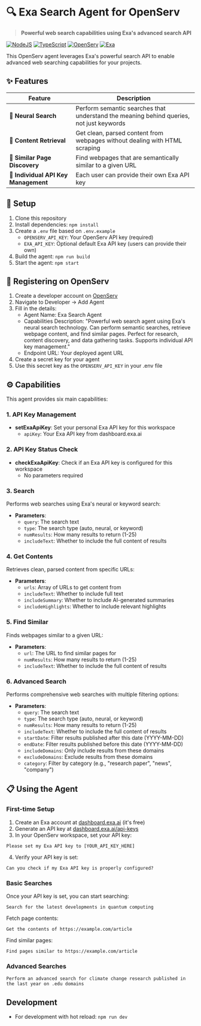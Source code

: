 # 🔍 Exa Search Agent for OpenServ

> **Powerful web search capabilities using Exa's advanced search API**

[![NodeJS](https://img.shields.io/badge/Node.js-43853D?style=flat-square&logo=node.js&logoColor=white)](https://nodejs.org/)
[![TypeScript](https://img.shields.io/badge/TypeScript-007ACC?style=flat-square&logo=typescript&logoColor=white)](https://www.typescriptlang.org/)
[![OpenServ](https://img.shields.io/badge/OpenServ-Agent-blue?style=flat-square)](https://openserv.ai)
[![Exa](https://img.shields.io/badge/Exa-API-orange?style=flat-square)](https://exa.ai)

This OpenServ agent leverages Exa's powerful search API to enable advanced web searching capabilities for your projects.

## ✨ Features

| Feature | Description |
|---------|-------------|
| **🧠 Neural Search** | Perform semantic searches that understand the meaning behind queries, not just keywords |
| **📄 Content Retrieval** | Get clean, parsed content from webpages without dealing with HTML scraping |
| **🔗 Similar Page Discovery** | Find webpages that are semantically similar to a given URL |
| **🔑 Individual API Key Management** | Each user can provide their own Exa API key |

## 🚀 Setup

1. Clone this repository
2. Install dependencies: `npm install`
3. Create a `.env` file based on `.env.example` 
   - `OPENSERV_API_KEY`: Your OpenServ API key (required)
   - `EXA_API_KEY`: Optional default Exa API key (users can provide their own)
4. Build the agent: `npm run build`
5. Start the agent: `npm start`

## 📝 Registering on OpenServ

1. Create a developer account on [OpenServ](https://openserv.ai)
2. Navigate to Developer -> Add Agent
3. Fill in the details:
   - Agent Name: Exa Search Agent
   - Capabilities Description: "Powerful web search agent using Exa's neural search technology. Can perform semantic searches, retrieve webpage content, and find similar pages. Perfect for research, content discovery, and data gathering tasks. Supports individual API key management."
   - Endpoint URL: Your deployed agent URL
4. Create a secret key for your agent
5. Use this secret key as the `OPENSERV_API_KEY` in your .env file

## ⚙️ Capabilities

This agent provides six main capabilities:

### 1. API Key Management

- **setExaApiKey**: Set your personal Exa API key for this workspace
  - `apiKey`: Your Exa API key from dashboard.exa.ai

### 2. API Key Status Check

- **checkExaApiKey**: Check if an Exa API key is configured for this workspace
  - No parameters required

### 3. Search

Performs web searches using Exa's neural or keyword search:

- **Parameters**:
  - `query`: The search text
  - `type`: The search type (auto, neural, or keyword)
  - `numResults`: How many results to return (1-25)
  - `includeText`: Whether to include the full content of results

### 4. Get Contents

Retrieves clean, parsed content from specific URLs:

- **Parameters**:
  - `urls`: Array of URLs to get content from
  - `includeText`: Whether to include full text
  - `includeSummary`: Whether to include AI-generated summaries
  - `includeHighlights`: Whether to include relevant highlights

### 5. Find Similar

Finds webpages similar to a given URL:

- **Parameters**:
  - `url`: The URL to find similar pages for
  - `numResults`: How many results to return (1-25)
  - `includeText`: Whether to include the full content of results

### 6. Advanced Search

Performs comprehensive web searches with multiple filtering options:

- **Parameters**:
  - `query`: The search text
  - `type`: The search type (auto, neural, or keyword)
  - `numResults`: How many results to return (1-25)
  - `includeText`: Whether to include the full content of results
  - `startDate`: Filter results published after this date (YYYY-MM-DD)
  - `endDate`: Filter results published before this date (YYYY-MM-DD)
  - `includeDomains`: Only include results from these domains
  - `excludeDomains`: Exclude results from these domains
  - `category`: Filter by category (e.g., "research paper", "news", "company")

## 📋 Using the Agent

### First-time Setup

1. Create an Exa account at [dashboard.exa.ai](https://dashboard.exa.ai) (it's free)
2. Generate an API key at [dashboard.exa.ai/api-keys](https://dashboard.exa.ai/api-keys)
3. In your OpenServ workspace, set your API key:

```
Please set my Exa API key to [YOUR_API_KEY_HERE]
```

4. Verify your API key is set:

```
Can you check if my Exa API key is properly configured?
```

### Basic Searches

Once your API key is set, you can start searching:

```
Search for the latest developments in quantum computing
```

Fetch page contents:

```
Get the contents of https://example.com/article
```

Find similar pages:

```
Find pages similar to https://example.com/article
```

### Advanced Searches

```
Perform an advanced search for climate change research published in the last year on .edu domains
```

## Development

- For development with hot reload: `npm run dev`
